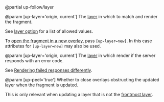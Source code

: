 @partial up-follow/layer

@param [up-layer='origin, current']
  The [layer](/up.layer) in which to match and render the fragment.

  See [layer option](/layer-option) for a list of allowed values.

  To [open the fragment in a new overlay](/opening-overlays), pass `[up-layer=new]`.
  In this case attributes for `[up-layer=new]` may also be used.

@param [up-layer='origin, current']
  The [layer](/up.layer) in which render if the server responds with an error code.

  See [Rendering failed responses differently](/failed-responses#fail-options).

@param [up-peel='true']
  Whether to close overlays obstructing the updated layer when the fragment is updated.

  This is only relevant when updating a layer that is not the [frontmost layer](/up.layer.front).


